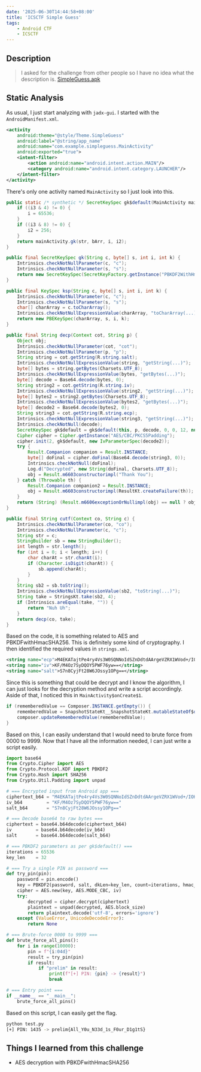 ```yaml
---
date: '2025-06-30T14:44:58+08:00'
title: 'ICSCTF Simple Guess'
tags:
    - Android CTF
    - ICSCTF
---
```


## Description

> I asked for the challenge from other people so I have no idea what the description is. 
> [SimpleGuess.apk](static/SimpleGuess.apk)

## Static Analysis

As usual, I just start analyzing with `jadx-gui`. I started with the `AndroidManifest.xml`.

```xml
<activity
    android:theme="@style/Theme.SimpleGuess"
    android:label="@string/app_name"
    android:name="com.example.simpleguess.MainActivity"
    android:exported="true">
    <intent-filter>
        <action android:name="android.intent.action.MAIN"/>
        <category android:name="android.intent.category.LAUNCHER"/>
    </intent-filter>
</activity>
```

There's only one activity named `MainActivity` so I just look into this.

```java
public static /* synthetic */ SecretKeySpec gk$default(MainActivity mainActivity, String str, byte[] bArr, int i, int i2, int i3, Object obj) {
    if ((i3 & 4) != 0) {
        i = 65536;
    }
    if ((i3 & 8) != 0) {
        i2 = 256;
    }
    return mainActivity.gk(str, bArr, i, i2);
}

public final SecretKeySpec gk(String c, byte[] s, int i, int k) {
    Intrinsics.checkNotNullParameter(c, "c");
    Intrinsics.checkNotNullParameter(s, "s");
    return new SecretKeySpec(SecretKeyFactory.getInstance("PBKDF2WithHmacSHA256").generateSecret(ksp(c, s, i, k)).getEncoded(), "AES");
}

public final KeySpec ksp(String c, byte[] s, int i, int k) {
    Intrinsics.checkNotNullParameter(c, "c");
    Intrinsics.checkNotNullParameter(s, "s");
    char[] charArray = c.toCharArray();
    Intrinsics.checkNotNullExpressionValue(charArray, "toCharArray(...)");
    return new PBEKeySpec(charArray, s, i, k);
}

public final String decp(Context cot, String p) {
    Object obj;
    Intrinsics.checkNotNullParameter(cot, "cot");
    Intrinsics.checkNotNullParameter(p, "p");
    String string = cot.getString(R.string.salt);
    Intrinsics.checkNotNullExpressionValue(string, "getString(...)");
    byte[] bytes = string.getBytes(Charsets.UTF_8);
    Intrinsics.checkNotNullExpressionValue(bytes, "getBytes(...)");
    byte[] decode = Base64.decode(bytes, 0);
    String string2 = cot.getString(R.string.iv);
    Intrinsics.checkNotNullExpressionValue(string2, "getString(...)");
    byte[] bytes2 = string2.getBytes(Charsets.UTF_8);
    Intrinsics.checkNotNullExpressionValue(bytes2, "getBytes(...)");
    byte[] decode2 = Base64.decode(bytes2, 0);
    String string3 = cot.getString(R.string.ecp);
    Intrinsics.checkNotNullExpressionValue(string3, "getString(...)");
    Intrinsics.checkNotNull(decode);
    SecretKeySpec gk$default = gk$default(this, p, decode, 0, 0, 12, null);
    Cipher cipher = Cipher.getInstance("AES/CBC/PKCS5Padding");
    cipher.init(2, gk$default, new IvParameterSpec(decode2));
    try {
        Result.Companion companion = Result.INSTANCE;
        byte[] doFinal = cipher.doFinal(Base64.decode(string3, 0));
        Intrinsics.checkNotNull(doFinal);
        Log.d("Decrypted", new String(doFinal, Charsets.UTF_8));
        obj = Result.m6603constructorimpl("Thank You");
    } catch (Throwable th) {
        Result.Companion companion2 = Result.INSTANCE;
        obj = Result.m6603constructorimpl(ResultKt.createFailure(th));
    }
    return (String) (Result.m6606exceptionOrNullimpl(obj) == null ? obj : "Thank You");
}

public final String cutf(Context co, String c) {
    Intrinsics.checkNotNullParameter(co, "co");
    Intrinsics.checkNotNullParameter(c, "c");
    String str = c;
    StringBuilder sb = new StringBuilder();
    int length = str.length();
    for (int i = 0; i < length; i++) {
        char charAt = str.charAt(i);
        if (Character.isDigit(charAt)) {
            sb.append(charAt);
        }
    }
    String sb2 = sb.toString();
    Intrinsics.checkNotNullExpressionValue(sb2, "toString(...)");
    String take = StringsKt.take(sb2, 4);
    if (Intrinsics.areEqual(take, "")) {
        return "Nuh Uh";
    }
    return decp(co, take);
}
```

Based on the code, it is something related to AES and PBKDFwithHmacSHA256. This is definitely some kind of cryptography. I then identified the required values in `strings.xml`.

```xml
<string name="ecp">M4EKATajtPe4ry4Vs3W0SQNNoIdSZnDdtdAArgeVZRX1WVod+/IOHiQ8uz3XeAJW</string>
<string name="iv">KF/M4Oz7SyDQOY5PWF76yw==</string>
<string name="salt">S7n8CyjFt28W6JOssy1OPg==</string>
```

Since this is something that could be decrypt and I know the algorithm, I can just looks for the decryption method and write a script accordingly. Aside of that, I noticed this in `MainActivity$onCreate$1`.

```java
if (rememberedValue == Composer.INSTANCE.getEmpty()) {
    rememberedValue = SnapshotStateKt__SnapshotStateKt.mutableStateOf$default("0000", null, 2, null);
    composer.updateRememberedValue(rememberedValue);
}
```

Based on this, I can easily understand that I would need to brute force from 0000 to 9999. Now that I have all the information needed, I can just write a script easily.

```python
import base64
from Crypto.Cipher import AES
from Crypto.Protocol.KDF import PBKDF2
from Crypto.Hash import SHA256
from Crypto.Util.Padding import unpad

# === Encrypted input from Android app ===
ciphertext_b64 = "M4EKATajtPe4ry4Vs3W0SQNNoIdSZnDdtdAArgeVZRX1WVod+/IOHiQ8uz3XeAJW"
iv_b64         = "KF/M4Oz7SyDQOY5PWF76yw=="
salt_b64       = "S7n8CyjFt28W6JOssy1OPg=="

# === Decode base64 to raw bytes ===
ciphertext = base64.b64decode(ciphertext_b64)
iv         = base64.b64decode(iv_b64)
salt       = base64.b64decode(salt_b64)

# === PBKDF2 parameters as per gk$default() ===
iterations = 65536
key_len    = 32

# === Try a single PIN as password ===
def try_pin(pin):
    password = pin.encode()
    key = PBKDF2(password, salt, dkLen=key_len, count=iterations, hmac_hash_module=SHA256)
    cipher = AES.new(key, AES.MODE_CBC, iv)
    try:
        decrypted = cipher.decrypt(ciphertext)
        plaintext = unpad(decrypted, AES.block_size)
        return plaintext.decode('utf-8', errors='ignore')
    except (ValueError, UnicodeDecodeError):
        return None

# === Brute-force 0000 to 9999 ===
def brute_force_all_pins():
    for i in range(10000):
        pin = f"{i:04d}"
        result = try_pin(pin)
        if result:
            if "prelim" in result:
                print(f"[+] PIN: {pin} -> {result}")
                break

# === Entry point ===
if __name__ == "__main__":
    brute_force_all_pins()
```

Based on this script, I can easily get the flag.

```bash
python test.py
[+] PIN: 1435 -> prelim{All_Y0u_N33d_1s_F0ur_D1g1tS}
```

## Things I learned from this challenge

- AES decryption with PBKDFwithHmacSHA256